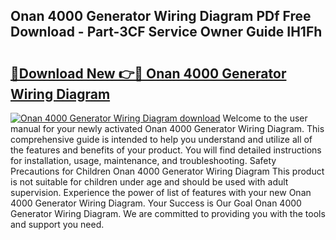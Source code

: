 ## Onan 4000 Generator Wiring Diagram PDf Free Download - Part-3CF Service Owner Guide IH1Fh

# <h2><a href="http://dftu81.blite.top/?on=Onan+4000+Generator+Wiring+Diagram">🔗Download New 👉🔴 Onan 4000 Generator Wiring Diagram</a></h2>

[![Onan 4000 Generator Wiring Diagram download](https://i.imgur.com/lujVjoI.png)](http://dftu81.blite.top/?on=Onan+4000+Generator+Wiring+Diagram)
Welcome to the user manual for your newly activated Onan 4000 Generator Wiring Diagram. This comprehensive guide is intended to help you understand and utilize all of the features and benefits of your product. You will find detailed instructions for installation, usage, maintenance, and troubleshooting. Safety Precautions for Children Onan 4000 Generator Wiring Diagram This product is not suitable for children under age and should be used with adult supervision. Experience the power of list of features with your new Onan 4000 Generator Wiring Diagram. Your Success is Our Goal Onan 4000 Generator Wiring Diagram. We are committed to providing you with the tools and support you need.
